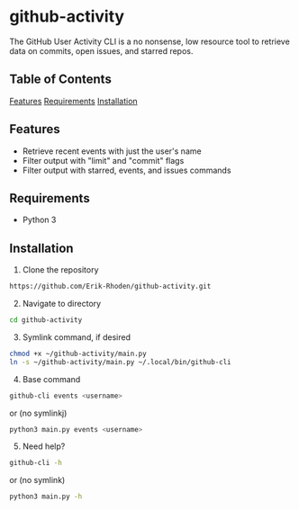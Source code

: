 # github-activity

The GitHub User Activity CLI is a no nonsense, low resource tool to retrieve data on commits, open issues, and starred repos.

## Table of Contents

[Features](#features)
[Requirements](#requirements)
[Installation](#installation)


## Features

* Retrieve recent events with just the user's name
* Filter output with "limit" and "commit" flags
* Filter output with starred, events, and issues commands

## Requirements

* Python 3

## Installation

1. Clone the repository

```bash
https://github.com/Erik-Rhoden/github-activity.git
```

2. Navigate to directory

```bash
cd github-activity
```

3. Symlink command, if desired
```bash
chmod +x ~/github-activity/main.py
ln -s ~/github-activity/main.py ~/.local/bin/github-cli
```

4. Base command
```bash
github-cli events <username>
```

or (no symlinkj)
```bash
python3 main.py events <username>
```

5. Need help?
```bash
github-cli -h
```

or (no symlink)
```bash
python3 main.py -h
```

